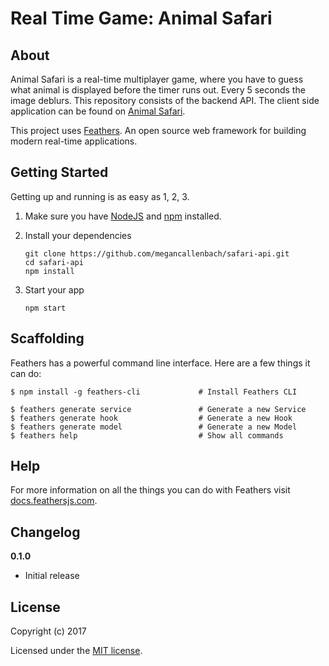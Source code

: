 # Real Time Game: Animal Safari

> 

## About
Animal Safari is a real-time multiplayer game, where you have to guess what animal is displayed before the timer runs out. Every 5 seconds the image deblurs. 
This repository consists of the backend API. The client side application can be found on [Animal Safari](https://github.com/shakahari/animal-safari).

This project uses [Feathers](http://feathersjs.com). An open source web framework for building modern real-time applications.

## Getting Started

Getting up and running is as easy as 1, 2, 3.

1. Make sure you have [NodeJS](https://nodejs.org/) and [npm](https://www.npmjs.com/) installed.
2. Install your dependencies

    ```
    git clone https://github.com/megancallenbach/safari-api.git
    cd safari-api
    npm install
    ```

3. Start your app

    ```
    npm start
    ```

## Scaffolding

Feathers has a powerful command line interface. Here are a few things it can do:

```
$ npm install -g feathers-cli             # Install Feathers CLI

$ feathers generate service               # Generate a new Service
$ feathers generate hook                  # Generate a new Hook
$ feathers generate model                 # Generate a new Model
$ feathers help                           # Show all commands
```

## Help

For more information on all the things you can do with Feathers visit [docs.feathersjs.com](http://docs.feathersjs.com).

## Changelog

__0.1.0__

- Initial release

## License

Copyright (c) 2017

Licensed under the [MIT license](LICENSE).

